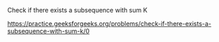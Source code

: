 Check if there exists a subsequence with sum K

https://practice.geeksforgeeks.org/problems/check-if-there-exists-a-subsequence-with-sum-k/0
